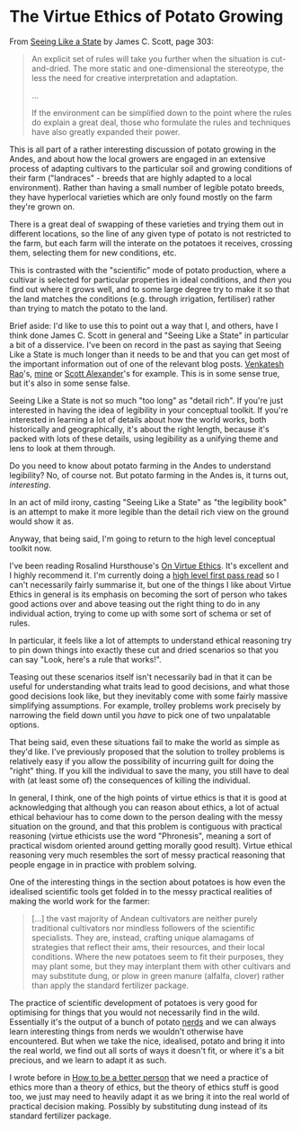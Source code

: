 # The Virtue Ethics of Potato Growing

From [Seeing Like a State](https://amzn.to/2ZB2wmE) by James C. Scott, page 303:

> An explicit set of rules will take you further when the situation is cut-and-dried. The more static and one-dimensional the stereotype, the less the need for creative interpretation and adaptation.
>
> ...
>
> If the environment can be simplified down to the point where the rules do explain a great deal, those who formulate the rules and techniques have also greatly expanded their power.

This is all part of a rather interesting discussion of potato growing in the Andes, and about how the local growers are engaged in an extensive process of adapting cultivars to the particular soil and growing conditions of their farm ("landraces" - breeds that are highly adapted to a local environment). Rather than having a small number of legible potato breeds, they have hyperlocal varieties which are only found mostly on the farm they're grown on.

There is a great deal of swapping of these varieties and trying them out in different locations, so the line of any given type of potato is not restricted to the farm, but each farm will the interate on the potatoes it receives, crossing them, selecting them for new conditions, etc.

This is contrasted with the "scientific" mode of potato production, where a cultivar is selected for particular properties in ideal conditions, and *then* you find out where it grows well, and to some large degree try to make it so that the land matches the conditions (e.g. through irrigation, fertiliser) rather than trying to match the potato to the land.

Brief aside: I'd like to use this to point out a way that I, and others, have I think done James C. Scott in general and "Seeing Like a State" in particular a bit of a disservice. I've been on record in the past as saying that Seeing Like a State is much longer than it needs to be and that you can get most of the important information out of one of the relevant blog posts. [Venkatesh Rao](https://www.ribbonfarm.com/2010/07/26/a-big-little-idea-called-legibility/)'s, [mine](https://www.drmaciver.com/2017/11/shaping-the-world/) or [Scott Alexander](https://slatestarcodex.com/2017/03/16/book-review-seeing-like-a-state/)'s for example. This is in some sense true, but it's also in some sense false.

Seeing Like a State is not so much "too long" as "detail rich". If you're just interested in having the idea of legibility in your conceptual toolkit. If you're interested in learning a lot of details about how the world works, both historically and geographically, it's about the right length, because it's packed with lots of these details, using legibility as a unifying theme and lens to look at them through.

Do you need to know about potato farming in the Andes to understand legibility? No, of course not. But potato farming in the Andes is, it turns out, *interesting*.

In an act of mild irony, casting "Seeing Like a State" as "the legibility book" is an attempt to make it more legible than the detail rich view on the ground would show it as.

Anyway, that being said, I'm going to return to the high level conceptual toolkit now.

I've been reading Rosalind Hursthouse's [On Virtue Ethics](https://amzn.to/3dyWLu8). It's excellent and I highly recommend it. I'm currently doing a [high level first pass read](https://jmestn.com/15485/naval-doesn-t-take-notes) so I can't necessarily fairly summarise it, but one of the things I like about Virtue Ethics in general is its emphasis on becoming the sort of person who takes good actions over and above teasing out the right thing to do in any individual action, trying to come up with some sort of schema or set of rules.

In particular, it feels like a lot of attempts to understand ethical reasoning try to pin down things into exactly these cut and dried scenarios so that you can say "Look, here's a rule that works!".

Teasing out these scenarios itself isn't necessarily bad in that it can be useful for understanding what traits lead to good decisions, and what those good decisions look like, but they inevitably come with some fairly massive simplifying assumptions. For example, trolley problems work precisely by narrowing the field down until you *have* to pick one of two unpalatable options.

That being said, even these situations fail to make the world as simple as they'd like. I've previously proposed that the solution to trolley problems is relatively easy if you allow the possibility of incurring guilt for doing the "right" thing. If you kill the individual to save the many, you still have to deal with (at least some of) the consequences of killing the individual.

In general, I think, one of the high points of virtue ethics is that it is good at acknowledging that although you can reason about ethics, a lot of actual ethical behaviour has to come down to the person dealing with the messy situation on the ground, and that this problem is contiguous with practical reasoning (virtue ethicists use the word "Phronesis", meaning a sort of practical wisdom oriented around getting morally good result). Virtue ethical reasoning very much resembles the sort of messy practical reasoning that people engage in in practice with problem solving.

One of the interesting things in the section about potatoes is how even the idealised scientific tools get folded in to the messy practical realities of making the world work for the farmer:

> [...] the vast majority of Andean cultivators are neither purely traditional cultivators nor mindless followers of the scientific specialists. They are, instead, crafting unique alamagams of strategies that reflect their ams, their resources, and their local conditions. Where the new potatoes seem to fit their purposes, they may plant some, but they may interplant them with other cultivars and may substitute dung, or plow in green manure (alfalfa, clover) rather than apply the standard fertilizer package.

The practice of scientific development of potatoes is very good for optimising for things that you would not necessarily find in the wild. Essentially it's the output of a bunch of potato [nerds](https://notebook.drmaciver.com/posts/2020-03-07-07:38.html) and we can always learn interesting things from nerds we wouldn't otherwise have encountered. But when we take the nice, idealised, potato and bring it into the real world, we find out all sorts of ways it doesn't fit, or where it's a bit precious, and we learn to adapt it as such.

I wrote before in [How to be a better person](https://notebook.drmaciver.com/posts/2020-05-10-08:54.html) that we need a practice of ethics more than a theory of ethics, but the theory of ethics stuff is good too, we just may need to heavily adapt it as we bring it into the real world of practical decision making. Possibly by substituting dung instead of its standard fertilizer package.
